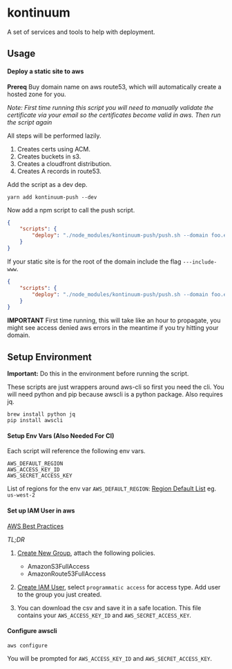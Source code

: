 # kontinuum

A set of services and tools to help with deployment.

## Usage

#### Deploy a static site to aws

**Prereq** Buy domain name on aws route53, which will automatically create a hosted zone for you.

*Note: First time running this script you will need to manually validate the
certificate via your email so the certificates become valid in aws. Then run the
script again*

All steps will be performed lazily.

1. Creates certs using ACM.
2. Creates buckets in s3.
3. Creates a cloudfront distribution.
4. Creates A records in route53.

Add the script as a dev dep.

`yarn add kontinuum-push --dev`

Now add a npm script to call the push script.

```json
{
	"scripts": {
		"deploy": "./node_modules/kontinuum-push/push.sh --domain foo.example.com --root example.com --source ./build"
	}
}
```

If your static site is for the root of the domain include the flag `---include-www`.

```json
{
	"scripts": {
		"deploy": "./node_modules/kontinuum-push/push.sh --domain foo.example.com --root example.com --source ./build --include-www"
	}
}
```

**IMPORTANT** First time running, this will take like an hour to propagate, you
might see access denied aws errors in the meantime if you try hitting your
domain.

## Setup Environment

**Important:** Do this in the environment before running the script.

These scripts are just wrappers around aws-cli so first you need the cli. You will need python and pip because awscli is a python package. Also requires jq.

```
brew install python jq
pip install awscli
```

#### Setup Env Vars (Also Needed For CI)

Each script will reference the following env vars.

```
AWS_DEFAULT_REGION
AWS_ACCESS_KEY_ID
AWS_SECRET_ACCESS_KEY
```

List of regions for the env var `AWS_DEFAULT_REGION`: [Region Default List](http://docs.aws.amazon.com/general/latest/gr/rande.html) eg. `us-west-2`

#### Set up IAM User in aws

[AWS Best Practices](http://docs.aws.amazon.com/IAM/latest/UserGuide/best-practices.html?icmpid=docs_iam_console)

*TL;DR*

1. [Create New Group](https://console.aws.amazon.com/iam/home?region=us-west-2#/groups), attach the following policies.

	- AmazonS3FullAccess
	- AmazonRoute53FullAccess

2. [Create IAM User](https://console.aws.amazon.com/iam/home?region=us-west-2#/users), select `programmatic access` for access type. Add user to the group you just created.
3. 	You can download the csv and save it in a safe location. This file contains your `AWS_ACCESS_KEY_ID` and `AWS_SECRET_ACCESS_KEY`.

#### Configure awscli

`aws configure`

You will be prompted for `AWS_ACCESS_KEY_ID` and `AWS_SECRET_ACCESS_KEY`.
